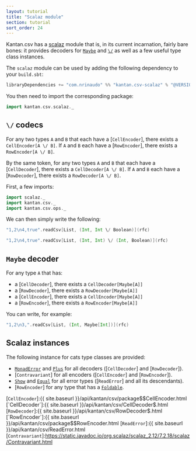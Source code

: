 ```yaml
---
layout: tutorial
title: "Scalaz module"
section: tutorial
sort_order: 24
---
```

Kantan.csv has a [scalaz](https://github.com/scalaz/scalaz) module that is, in its current incarnation, fairly bare
bones: it provides decoders for [`Maybe`] and [`\/`] as well as a few useful type class instances.

The `scalaz` module can be used by adding the following dependency to your `build.sbt`:

```scala
libraryDependencies += "com.nrinaudo" %% "kantan.csv-scalaz" % "@VERSION@"
```

You then need to import the corresponding package:

```scala mdoc:silent
import kantan.csv.scalaz._
```

## `\/` codecs

For any two types `A` and `B` that each have a [`CellEncoder`], there exists a
`CellEncoder[A \/ B]`. If `A` and `B` each have a [`RowEncoder`], there exists a `RowEncoder[A \/ B]`.

By the same token, for any two types `A` and `B` that each have a [`CellDecoder`], there exists a
`CellDecoder[A \/ B]`. If `A` and `B` each have a [`RowDecoder`], there exists a `RowDecoder[A \/ B]`.

First, a few imports:

```scala mdoc:silent
import scalaz._
import kantan.csv._
import kantan.csv.ops._
```

We can then simply write the following:

```scala mdoc
"1,2\n4,true".readCsv[List, (Int, Int \/ Boolean)](rfc)

"1,2\n4,true".readCsv[List, (Int, Int) \/ (Int, Boolean)](rfc)
```


## `Maybe` decoder

For any type `A` that has:

 * a [`CellDecoder`], there exists a `CellDecoder[Maybe[A]]`
 * a [`RowDecoder`], there exists a `RowDecoder[Maybe[A]]`
 * a [`CellEncoder`], there exists a `CellEncoder[Maybe[A]]`
 * a [`RowEncoder`], there exists a `RowEncoder[Maybe[A]]`

You can write, for example:

```scala mdoc
"1,2\n3,".readCsv[List, (Int, Maybe[Int])](rfc)
```

## Scalaz instances

The following instance for cats type classes are provided:

* [`MonadError`] and [`Plus`] for all decoders ([`CellDecoder`] and [`RowDecoder`]).
* [`Contravariant`] for all encoders ([`CellEncoder`] and [`RowEncoder`]).
* [`Show`] and [`Equal`] for all error types ([`ReadError`] and all its descendants).
* [`RowEncoder`] for any type that has a [`Foldable`].

[`MonadError`]:https://static.javadoc.io/org.scalaz/scalaz_2.12/7.2.18/scalaz/MonadError.html
[`Plus`]:https://static.javadoc.io/org.scalaz/scalaz_2.12/7.2.18/scalaz/Plus.html
[`Show`]:https://static.javadoc.io/org.scalaz/scalaz_2.12/7.2.18/scalaz/Show.html
[`Equal`]:https://static.javadoc.io/org.scalaz/scalaz_2.12/7.2.18/scalaz/Equal.html
[`Foldable`]:https://static.javadoc.io/org.scalaz/scalaz_2.12/7.2.18/scalaz/Foldable.html
[`\/`]:https://static.javadoc.io/org.scalaz/scalaz_2.12/7.2.18/scalaz/$bslash$div.html
[`Maybe`]:https://static.javadoc.io/org.scalaz/scalaz_2.12/7.2.18/scalaz/Maybe.html
[`CellEncoder`]:{{ site.baseurl }}/api/kantan/csv/package$$CellEncoder.html
[`CellDecoder`]:{{ site.baseurl }}/api/kantan/csv/CellDecoder$.html
[`RowDecoder`]:{{ site.baseurl }}/api/kantan/csv/RowDecoder$.html
[`RowEncoder`]:{{ site.baseurl }}/api/kantan/csv/package$$RowEncoder.html
[`ReadError`]:{{ site.baseurl }}/api/kantan/csv/ReadError.html
[`Contravariant`]:https://static.javadoc.io/org.scalaz/scalaz_2.12/7.2.18/scalaz/Contravariant.html

